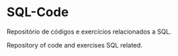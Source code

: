 # SQL-Code

Repositório de códigos e exercícios relacionados a SQL.
  
  
Repository of code and exercises SQL related.
